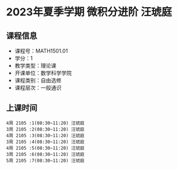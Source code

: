# 2023年夏季学期 微积分进阶 汪琥庭






## 课程信息

- 课程号：MATH1501.01
- 学分：1
- 教学类型：理论课
- 开课单位：数学科学学院
- 课程类别：自由选修
- 课程层次：一般通识

## 上课时间

```
4周 2105 :1(08:30~11:20) 汪琥庭
3周 2105 :2(08:30~11:20) 汪琥庭
4周 2105 :3(08:30~11:20) 汪琥庭
3周 2105 :4(08:30~11:20) 汪琥庭
4周 2105 :5(08:30~11:20) 汪琥庭
3周 2105 :6(08:30~11:20) 汪琥庭
5周 2105 :7(08:30~11:20) 汪琥庭
```

